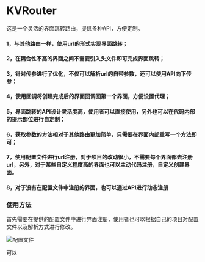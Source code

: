 # KVRouter
这是一个灵活的界面跳转路由，提供多种API，方便定制。

#### 1，与其他路由一样，使用url的形式实现界面跳转；
#### 2，在耦合性不高的界面之间不需要引入头文件即可完成界面跳转；
#### 3，针对传参进行了优化，不仅可以解析url的自带参数，还可以使用API向下传参；
#### 4，使用回调将创建完成后的界面回调回第一个界面，方便设置代理；
#### 5，界面跳转的API设计灵活度高，使用者可以直接使用，另外也可以在代码内部的提示部位进行自定制；
#### 6，获取参数的方法相对于其他路由更加简单，只需要在界面内部重写一个方法即可；
#### 7，使用配置文件进行url注册，对于项目的改动很小，不需要每个界面都去注册url，另外，对于某些自定义程度高的界面也可以主动代码注册，自定义创建界面。
#### 8，对于没有在配置文件中注册的界面，也可以通过API进行动态注册

### 使用方法
首先需要在提供的配置文件中进行界面注册，使用者也可以根据自己的项目对配置文件以及解析方式进行修改。


![配置文件](https://raw.githubusercontent.com/kevin930119/KVRouter/master/peizhiwenjian.png)

可以
